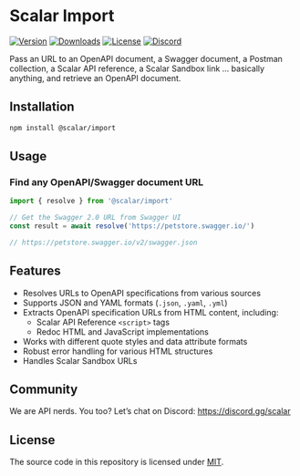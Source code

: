 # Scalar Import

[![Version](https://img.shields.io/npm/v/%40scalar/import)](https://www.npmjs.com/package/@scalar/import)
[![Downloads](https://img.shields.io/npm/dm/%40scalar/import)](https://www.npmjs.com/package/@scalar/import)
[![License](https://img.shields.io/npm/l/%40scalar%2Fimport)](https://www.npmjs.com/package/@scalar/import)
[![Discord](https://img.shields.io/discord/1135330207960678410?style=flat&color=5865F2)](https://discord.gg/scalar)

Pass an URL to an OpenAPI document, a Swagger document, a Postman collection, a Scalar API reference, a Scalar Sandbox link … basically anything, and retrieve an OpenAPI document.

## Installation

```bash
npm install @scalar/import
```

## Usage

### Find any OpenAPI/Swagger document URL

```ts
import { resolve } from '@scalar/import'

// Get the Swagger 2.0 URL from Swagger UI
const result = await resolve('https://petstore.swagger.io/')

// https://petstore.swagger.io/v2/swagger.json
```

## Features

- Resolves URLs to OpenAPI specifications from various sources
- Supports JSON and YAML formats (`.json`, `.yaml`, `.yml`)
- Extracts OpenAPI specification URLs from HTML content, including:
  - Scalar API Reference `<script>` tags
  - Redoc HTML and JavaScript implementations
- Works with different quote styles and data attribute formats
- Robust error handling for various HTML structures
- Handles Scalar Sandbox URLs

## Community

We are API nerds. You too? Let’s chat on Discord: <https://discord.gg/scalar>

## License

The source code in this repository is licensed under [MIT](https://github.com/scalar/openapi-parser/blob/main/LICENSE).
